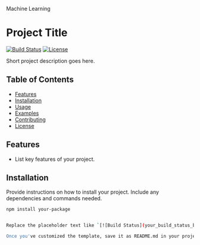 Machine Learning
# Project Title

[![Build Status](your_build_status_badge)](link_to_build_status)
[![License](your_license_badge)](link_to_license)

Short project description goes here.

## Table of Contents

- [Features](#features)
- [Installation](#installation)
- [Usage](#usage)
- [Examples](#examples)
- [Contributing](#contributing)
- [License](#license)

## Features

- List key features of your project.

## Installation

Provide instructions on how to install your project. Include any dependencies and commands needed.

```bash
npm install your-package


Replace the placeholder text like `[![Build Status](your_build_status_badge)](link_to_build_status)` with actual URLs or content specific to your project. Feel free to add or modify sections according to your project's needs.

Once you've customized the template, save it as README.md in your project's root directory and push the changes to your GitHub repository.

